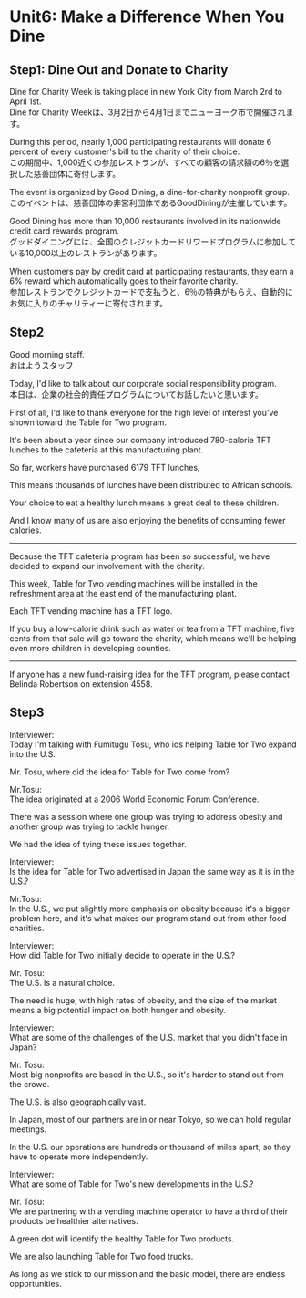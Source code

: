 # Unit6: Make a Difference When You Dine

## Step1: Dine Out and Donate to Charity

Dine for Charity Week is taking place in new York City from March 2rd to April 1st.  
Dine for Charity Weekは、3月2日から4月1日までニューヨーク市で開催されます。

During this period, nearly 1,000 participating restaurants will donate 6 percent of every customer's bill to the charity of their choice.  
この期間中、1,000近くの参加レストランが、すべての顧客の請求額の6％を選択した慈善団体に寄付します。

The event is organized by Good Dining, a dine-for-charity nonprofit group.  
このイベントは、慈善団体の非営利団体であるGoodDiningが主催しています。

Good Dining has more than 10,000 restaurants involved in its nationwide credit card rewards program.  
グッドダイニングには、全国のクレジットカードリワードプログラムに参加している10,000以上のレストランがあります。

When customers pay by credit card at participating restaurants, they earn a 6% reward which automatically goes to their favorite charity.  
参加レストランでクレジットカードで支払うと、6％の特典がもらえ、自動的にお気に入りのチャリティーに寄付されます。

## Step2

Good morning staff.  
おはようスタッフ

Today, I'd like to talk about our corporate social responsibility program.  
本日は、企業の社会的責任プログラムについてお話したいと思います。

First of all, I'd like to thank everyone for the high level of interest you've shown toward the Table for Two program.

It's been about a year since our company introduced 780-calorie TFT lunches to the cafeteria at this manufacturing plant.

So far, workers have purchased 6179 TFT lunches,

This means thousands of lunches have been distributed to African schools.

Your choice to eat a healthy lunch means a great deal to these children.

And I know many of us are also enjoying the benefits of consuming fewer calories.

---

Because the TFT cafeteria program has been so successful, we have decided to expand our involvement with the charity.

This week, Table for Two vending machines will be installed in the refreshment area at the east end of the manufacturing plant.

Each TFT vending machine has a TFT logo.

If you buy a low-calorie drink such as water or tea from a TFT machine, five cents from that sale will go toward the charity, which means we'll be helping even more children in developing counties.

---

If anyone has a new fund-raising idea for the TFT program, please contact Belinda Robertson on extension 4558.

## Step3

Interviewer:  
Today I'm talking with Fumitugu Tosu, who ios helping Table for Two expand into the U.S.

Mr. Tosu, where did the idea for Table for Two come from?

Mr.Tosu:  
The idea originated at a 2006 World Economic Forum Conference.

There was a session where one group was trying to address obesity and another group was trying to tackle hunger.

We had the idea of tying these issues together.

Interviewer:  
Is the idea for Table for Two advertised in Japan the same way as it is in the U.S.?

Mr.Tosu:  
In the U.S., we put slightly more emphasis on obesity because it's a bigger problem here, and it's what makes our program stand out from other food charities.

Interviewer:  
How did Table for Two initially decide to operate in the U.S.?

Mr. Tosu:  
The U.S. is a natural choice.

The need is huge, with high rates of obesity, and the size of the market means a big potential impact on both hunger and obesity.

Interviewer:  
What are some of the challenges of the U.S. market that you didn't face in Japan?

Mr. Tosu:  
Most big nonprofits are based in the U.S., so it's harder to stand out from the crowd.

The U.S. is also geographically vast.

In Japan, most of our partners are in or near Tokyo, so we can hold regular meetings.

In the U.S. our operations are hundreds or thousand of miles apart, so they have to operate more independently.

Interviewer:  
What are some of Table for Two's new developments in the U.S.?

Mr. Tosu:  
We are partnering with a vending machine operator to have a third of their products be healthier alternatives.

A green dot will identify the healthy Table for Two products.

We are also launching Table for Two food trucks.

As long as we stick to our mission and the basic model, there are endless opportunities.
